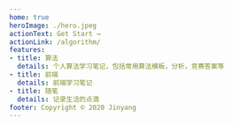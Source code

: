 ```yaml
---
home: true
heroImage: ./hero.jpeg
actionText: Get Start →
actionLink: /algorithm/
features:
- title: 算法
  details: 个人算法学习笔记，包括常用算法模板，分析，竞赛答案等
- title: 前端
  details: 前端学习笔记
- title: 随笔
  details: 记录生活的点滴
footer: Copyright © 2020 Jinyang
---
```

